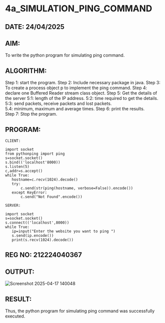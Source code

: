 # 4a_SIMULATION_PING_COMMAND
## DATE: 24/04/2025
 
## AIM: 
 
To write the python program for simulating ping command. 
## ALGORITHM: 
 
Step 1: start the program. 
Step 2: Include necessary package in java. 
Step 3: To create a process object p to implement the ping command. 
Step 4: declare one Buffered Reader stream class object. 
Step 5: Get the details of the server 
     5:1: length of the IP address. 
     5:2: time required to get the details. 
     5:3: send packets, receive packets and lost packets.  
     5.4: minimum, maximum and average times. 
Step 6: print the results.  
Step 7: Stop the program. 
 
## PROGRAM: 
 ```
CLIENT: 
 
import socket 
from pythonping import ping 
s=socket.socket() 
s.bind(('localhost'8000)) 
s.listen(5) 
c,addr=s.accept() 
while True: 
    hostname=c.recv(1024).decode() 
    try: 
        c.send(str(ping(hostname, verbose=False)).encode()) 
    except KeyError: 
        c.send("Not Found".encode()) 
 
SERVER: 
 
import socket 
s=socket.socket() 
s.connect(('localhost',8000)) 
while True: 
    ip=input("Enter the website you want to ping ") 
    s.send(ip.encode()) 
    print(s.recv(1024).decode()) 
``` 
## REG NO: 212224040367
## OUTPUT:
![Screenshot 2025-04-17 140048](https://github.com/user-attachments/assets/d7da0aec-81e2-4b71-a76e-19138beb423f)

 
## RESULT: 
 
Thus, the python program for simulating ping command was successfully executed.
